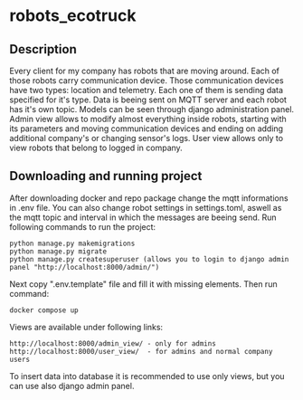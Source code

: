 # robots_ecotruck
## Description
Every client for my company has robots that are moving around. Each of those robots carry communication device. Those communication devices have two types: location and telemetry. Each one of them is sending data specified for it's type. Data is beeing sent on MQTT server and each robot has it's own topic. Models can be seen through django administration panel. Admin view allows to modify almost everything inside robots, starting with its parameters and moving communication devices and ending on adding additional company's or changing sensor's logs. User view allows only to view robots that belong to logged in company. 

## Downloading and running project
After downloading docker and repo package change the mqtt informations in .env file. You can also change robot settings in settings.toml, aswell as the mqtt topic and interval in which the messages are beeing send.
Run following commands to run the project:
```
python manage.py makemigrations 
python manage.py migrate
python manage.py createsuperuser (allows you to login to django admin panel "http://localhost:8000/admin/")
```
Next copy ".env.template" file and fill it with missing elements. Then run command:
```
docker compose up
```
Views are available under following links:
```
http://localhost:8000/admin_view/ - only for admins
http://localhost:8000/user_view/  - for admins and normal company users
```
To insert data into database it is recommended to use only views, but you can use also django admin panel.
